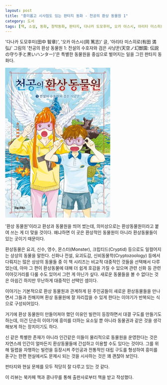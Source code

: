 ```yaml
---
layout: post
title: "흥미롭고 시사점도 있는 판타지 동화 - 천공의 환상 동물원 1"
category: 도서
tags: [책, 소설, 동화, 창작동화, 판타지, 다나카 도모후미, 오카 아스시, 아리타 미스히로, 현승희, 포레스트북스, 북카페 책과 콩나무, 서평]
---
```


'다나카 도모후미(田中 智章)', '오카 아스시(岡 篤志)' 글,
'아리타 미스히로(有田 満弘)' 그림의
'천공의 환상 동물원 1: 전설의 수호자와 검은 사냥꾼(天空ノ幻獣園: 伝説の守り手と黒いハンター)'은
특별한 동물원을 중심으로 벌어지는 일을 그린 판타지 동화다.

![표지](/images/book/tenkuu-no-genjuen-1-book.jpg)

'환상 동물원'이라고 환상과 동물원을 띄어 썼는데,
의미상으로는 환상동물원이라고 붙여 쓰는 게 더 맞을 것이다.
왜냐하면 이 곳은 환상적인 동물원이 아니라 환상동물들이 있는 곳이기 때문이다.

환상동물은 요괴, 신수, 영수, 몬스터(Monster), 크립티드(Cryptid) 등으로도 일컬어지는 상상의 동물을 말한다.
신화나 전설, 요괴도감, 신비동물학(Cryptozoology) 등에서 다뤄지는 많은 상상의 동물들 중
이 책 시리즈는 비교적 대중적인 것들을 선택해서 다루었는데,
아마 그 편이 환상동물에 대해 더 쉽게 호감을 가질 수 있으며
관련 신화 등 관련 이야깃거리를 다룰 수도 있어서 그런 게 아닌가 싶다.
새로운 동물들을 볼 수 없다는 것은 아쉽긴 하지만 무난하게 대중적인 선택인 셈이다.

이야기는 기본적으로 환상 동물원과 관계하게 된 주인공들이
새로운 환상동물들을 만나면서 그들과 친해지며 환상 동물원에 잘 자리잡을 수 있게 한다는 이야기가 반복되는 식으로 구성되어있다.

거기에 환상 동물원이 만들어져야 했던 이유인 빌런이 등장하면서 대결 구도를 만들기도 하는데,
이건 단순히 이야기에 흥미를 더하는 요소일 뿐 아니라
동물권과 같은 것을 생각해보게 하는 장치이기도 하다.

신 같은 특별한 존재가 아니라
인간같은 이들이 물리적으로 동물원을 운영한다는 것은
자연스레 인간이 얼마든지 환상동물들에 간섭하고 이용할 수도 있다는 것이다.
그를 위해 밀렵을 자행하는 빌런을 등장시켜
주인공과 전통적인 대립 구도를 형성하여 흥미를 돋구는 한편
현실에서도 문제시 되는 것을 시사하는 것은 꽤 괜찮아 보인다.

판타지와 현실 문제를 모두 적당히 잘 다루고 있는 것 같다.



<div class="im im-info">
이 리뷰는 북카페 책과 콩나무를 통해 출판사로부터 책을 받고 작성했다.
</div>
